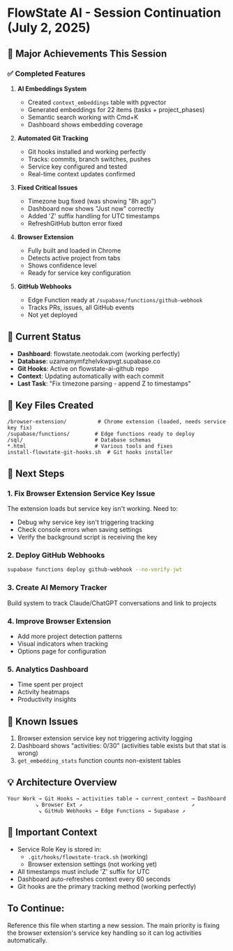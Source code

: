 # FlowState AI - Session Continuation (July 2, 2025)

## 🎉 Major Achievements This Session

### ✅ Completed Features
1. **AI Embeddings System**
   - Created `context_embeddings` table with pgvector
   - Generated embeddings for 22 items (tasks + project_phases)
   - Semantic search working with Cmd+K
   - Dashboard shows embedding coverage

2. **Automated Git Tracking**
   - Git hooks installed and working perfectly
   - Tracks: commits, branch switches, pushes
   - Service key configured and tested
   - Real-time context updates confirmed

3. **Fixed Critical Issues**
   - Timezone bug fixed (was showing "8h ago")
   - Dashboard now shows "Just now" correctly
   - Added 'Z' suffix handling for UTC timestamps
   - RefreshGitHub button error fixed

4. **Browser Extension**
   - Fully built and loaded in Chrome
   - Detects active project from tabs
   - Shows confidence level
   - Ready for service key configuration

5. **GitHub Webhooks**
   - Edge Function ready at `/supabase/functions/github-webhook`
   - Tracks PRs, issues, all GitHub events
   - Not yet deployed

## 🚀 Current Status
- **Dashboard**: flowstate.neotodak.com (working perfectly)
- **Database**: uzamamymfzhelvkwpvgt.supabase.co
- **Git Hooks**: Active on flowstate-ai-github repo
- **Context**: Updating automatically with each commit
- **Last Task**: "Fix timezone parsing - append Z to timestamps"

## 📁 Key Files Created
```
/browser-extension/          # Chrome extension (loaded, needs service key fix)
/supabase/functions/        # Edge functions ready to deploy
/sql/                       # Database schemas
*.html                      # Various tools and fixes
install-flowstate-git-hooks.sh  # Git hooks installer
```

## 🔧 Next Steps

### 1. Fix Browser Extension Service Key Issue
The extension loads but service key isn't working. Need to:
- Debug why service key isn't triggering tracking
- Check console errors when saving settings
- Verify the background script is receiving the key

### 2. Deploy GitHub Webhooks
```bash
supabase functions deploy github-webhook --no-verify-jwt
```

### 3. Create AI Memory Tracker
Build system to track Claude/ChatGPT conversations and link to projects

### 4. Improve Browser Extension
- Add more project detection patterns
- Visual indicators when tracking
- Options page for configuration

### 5. Analytics Dashboard
- Time spent per project
- Activity heatmaps
- Productivity insights

## 🐛 Known Issues
1. Browser extension service key not triggering activity logging
2. Dashboard shows "activities: 0/30" (activities table exists but that stat is wrong)
3. `get_embedding_stats` function counts non-existent tables

## 💡 Architecture Overview
```
Your Work → Git Hooks → activities table → current_context → Dashboard
         ↘ Browser Ext ↗                                   ↗
          ↘ GitHub Webhooks → Edge Functions → Supabase ↗
```

## 🔑 Important Context
- Service Role Key is stored in:
  - `.git/hooks/flowstate-track.sh` (working)
  - Browser extension settings (not working yet)
- All timestamps must include 'Z' suffix for UTC
- Dashboard auto-refreshes context every 60 seconds
- Git hooks are the primary tracking method (working perfectly)

## To Continue:
Reference this file when starting a new session. The main priority is fixing the browser extension's service key handling so it can log activities automatically.